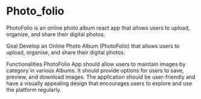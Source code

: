 # Photo_folio
PhotoFolio is an online photo album react app that allows users to upload, organize, and share their digital photos.

Goal
Develop an Online Photo Album (PhotoFolio) that allows users to upload, organise, and share their digital photos.

Functionalities
PhotoFolio App should allow users to maintain images by category in various Albums.
It should provide options for users to save, preview, and download images.
The application should be user-friendly and have a visually appealing design that encourages users to explore and use the platform regularly.
